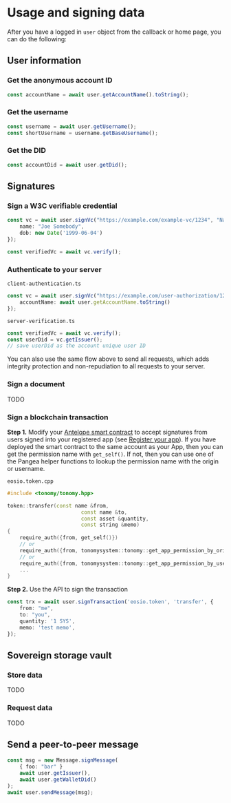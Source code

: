# Usage and signing data

After you have a logged in `user` object from the callback or home page, you can do the following:

## User information

### Get the anonymous account ID

```typescript
const accountName = await user.getAccountName().toString();
```

### Get the username

```typescript
const username = await user.getUsername();
const shortUsername = username.getBaseUsername();
```

### Get the DID

```typescript
const accountDid = await user.getDid();
```

## Signatures

### Sign a W3C verifiable credential

```typescript
const vc = await user.signVc("https://example.com/example-vc/1234", "NameAndDob", {
    name: "Joe Somebody",
    dob: new Date('1999-06-04')
});

const verifiedVc = await vc.verify();
```

### Authenticate to your server

`client-authentication.ts`

```typescript
const vc = await user.signVc("https://example.com/user-authorization/1234", "UserAuth", {
    accountName: await user.getAccountName.toString()
});
```

`server-verification.ts`

```typescript
const verifiedVc = await vc.verify();
const userDid = vc.getIssuer();
// save userDid as the account unique user ID
```

You can also use the same flow above to send all requests, which adds integrity protection and non-repudiation to all requests to your server.

### Sign a document

TODO

### Sign a blockchain transaction

**Step 1.** Modify your [Antelope smart contract](../../guides/deploy/#antelope) to accept signatures from users signed into your registered app (see [Register your app](../../cli/#register-a-tonomy-app)). If you have deployed the smart contract to the same account as your App, then you can get the permission name with `get_self()`. If not, then you can use one of the Pangea helper functions to lookup the permission name with the origin or username.

`eosio.token.cpp`

```c++
#include <tonomy/tonomy.hpp>

token::transfer(const name &from,
                        const name &to,
                        const asset &quantity,
                        const string &memo)
{
    require_auth({from, get_self()})
    // or
    require_auth({from, tonomysystem::tonomy::get_app_permission_by_origin("https://your-registered-app.com")});
    // or
    require_auth({from, tonomysystem::tonomy::get_app_permission_by_username("your-registered-app.app.demo.tonomy.id")});
    ...
}
```

**Step 2.** Use the API to sign the transaction

```typescript
const trx = await user.signTransaction('eosio.token', 'transfer', {
    from: "me",
    to: "you",
    quantity: '1 SYS',
    memo: 'test memo',
});
```

## Sovereign storage vault

### Store data

TODO

### Request data

TODO

## Send a peer-to-peer message

```typescript
const msg = new Message.signMessage(
    { foo: "bar" }
    await user.getIssuer(),
    await user.getWalletDid()
);
await user.sendMessage(msg);
```
